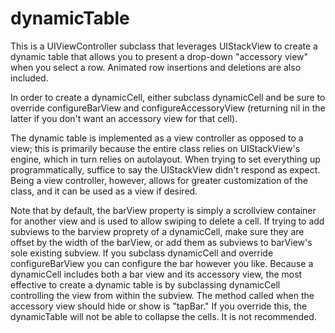 # dynamicTable
This is a UIViewController subclass that leverages UIStackView to create a dynamic table that allows you to present a drop-down "accessory view" when you select a row.  Animated row insertions and deletions are also included.

In order to create a dynamicCell, either subclass dynamicCell and be sure to override configureBarView and configureAccessoryView (returning nil in the latter if you don't want an accessory view for that cell).

The dynamic table is implemented as a view controller as opposed to a view; this is primarily because the entire class relies on UIStackView's engine, which in turn relies on autolayout.  When trying to set everything up programmatically, suffice to say the UIStackView didn't respond as expect.  Being a view controller, however, allows for greater customization of the class, and it can be used as a view if desired.

Note that by default, the barView property is simply a scrollview container for another view and is used to allow swiping to delete a cell.  If trying to add subviews to the barview proprety of a dynamicCell, make sure they are offset by the width of the barView, or add them as subviews to barView's sole existing subview.  If you subclass dynamicCell and override configureBarView you can configure the bar however you like.  Because a dynamicCell includes both a bar view and its accessory view, the most effective to create a dynamic table is by subclassing dynamicCell controlling the view from within the subview.  The method called when the accessory view should hide or show is "tapBar."  If you override this, the dynamicTable will not be able to collapse the cells.  It is not recommended.

